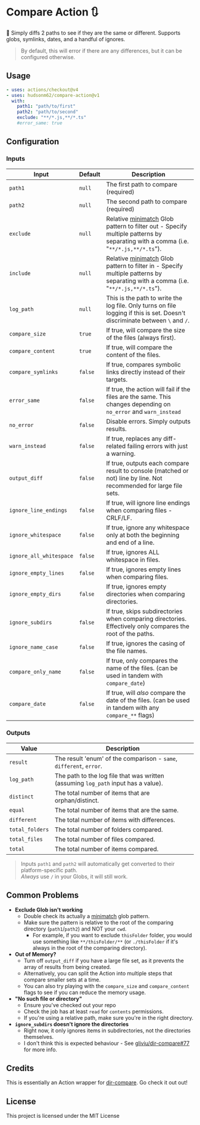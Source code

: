 # Compare Action 🔃

📂 Simply diffs 2 paths to see if they are the same or different. Supports globs, symlinks, dates, and a handful of ignores.

> By default, this will error if there are any differences, but it can be configured otherwise.

## Usage

```yaml
- uses: actions/checkout@v4
- uses: hudsonm62/compare-action@v1
  with:
    path1: "path/to/first"
    path2: "path/to/second"
    exclude: "**/*.js,**/*.ts"
    #error_same: true
```

## Configuration

### Inputs

| Input                   | Default | Description                                                                                                                        |
| ----------------------- | ------- | ---------------------------------------------------------------------------------------------------------------------------------- |
| `path1`                 | `null`  | The first path to compare (required)                                                                                               |
| `path2`                 | `null`  | The second path to compare (required)                                                                                              |
| `exclude`               | `null`  | Relative [minimatch] Glob pattern to filter out - Specify multiple patterns by separating with a comma (i.e. "`**/*.js,**/*.ts`"). |
| `include`               | `null`  | Relative [minimatch] Glob pattern to filter in - Specify multiple patterns by separating with a comma (i.e. "`**/*.js,**/*.ts`").  |
| `log_path`              | `null`  | This is the path to write the log file. Only turns on file logging if this is set. Doesn't discriminate between `\` and `/`.       |
| `compare_size`          | `true`  | If true, will compare the size of the files (always first).                                                                        |
| `compare_content`       | `true`  | If true, will compare the content of the files.                                                                                    |
| `compare_symlinks`      | `false` | If true, compares symbolic links directly instead of their targets.                                                                |
| `error_same`            | `false` | If true, the action will fail if the files are the same. This changes depending on `no_error` and `warn_instead`                   |
| `no_error`              | `false` | Disable errors. Simply outputs results.                                                                                            |
| `warn_instead`          | `false` | If true, replaces any diff-related failing errors with just a warning.                                                             |
| `output_diff`           | `false` | If true, outputs each compare result to console (matched or not) line by line. Not recommended for large file sets.                |
| `ignore_line_endings`   | `false` | If true, will ignore line endings when comparing files - CRLF/LF.                                                                  |
| `ignore_whitespace`     | `false` | If true, ignore any whitespace only at both the beginning and end of a line.                                                       |
| `ignore_all_whitespace` | `false` | If true, ignores ALL whitespace in files.                                                                                          |
| `ignore_empty_lines`    | `false` | If true, ignores empty lines when comparing files.                                                                                 |
| `ignore_empty_dirs`     | `false` | If true, ignores empty directories when comparing directories.                                                                     |
| `ignore_subdirs`        | `false` | If true, skips subdirectories when comparing directories. Effectively only compares the root of the paths.                         |
| `ignore_name_case`      | `false` | If true, ignores the casing of the file names.                                                                                     |
| `compare_only_name`     | `false` | If true, only compares the name of the files. (can be used in tandem with `compare_date`)                                          |
| `compare_date`          | `false` | If true, will _also_ compare the date of the files. (can be used in tandem with any `compare_**` flags)                            |

### Outputs

| Value           | Description                                                                        |
| --------------- | ---------------------------------------------------------------------------------- |
| `result`        | The result 'enum' of the comparison - `same`, `different`, `error`.                |
| `log_path`      | The path to the log file that was written (assuming `log_path` input has a value). |
| `distinct`      | The total number of items that are orphan/distinct.                                |
| `equal`         | The total number of items that are the same.                                       |
| `different`     | The total number of items with differences.                                        |
| `total_folders` | The total number of folders compared.                                              |
| `total_files`   | The total number of files compared.                                                |
| `total`         | The total number of items compared.                                                |

> Inputs `path1` and `path2` will automatically get converted to their platform-specific path.<br>_Always_ use `/` in your Globs, it will still work.

## Common Problems

- **Exclude Glob isn't working**
  - Double check its actually a [minimatch] glob pattern.
  - Make sure the pattern is relative to the root of the comparing directory (`path1`/`path2`) and NOT your `cwd`.
    - For example, if you want to exclude `thisFolder` folder, you would use something like `**/thisFolder/**` (or `./thisFolder` if it's always in the root of the comparing directory).
- **Out of Memory?**
  - Turn off `output_diff` if you have a large file set, as it prevents the array of results from being created.
  - Alternatively, you can split the Action into multiple steps that compare smaller sets at a time.
  - You can also try playing with the `compare_size` and `compare_content` flags to see if you can reduce the memory usage.
- **"No such file or directory"**
  - Ensure you've checked out your repo
  - Check the job has at least `read` for `contents` permissions.
  - If you're using a relative path, make sure you're in the right directory.
- **`ignore_subdirs` doesn't ignore the directories**
  - Right now, it only ignores items in subdirectories, not the directories themselves.
  - I don't think this is expected behaviour - See [gliviu/dir-compare#77](https://github.com/gliviu/dir-compare/issues/77) for more info.

## Credits

This is essentially an Action wrapper for [dir-compare](https://www.npmjs.com/package/dir-compare). Go check it out out!

## License

This project is licensed under the MIT License

[minimatch]: https://github.com/isaacs/minimatch

